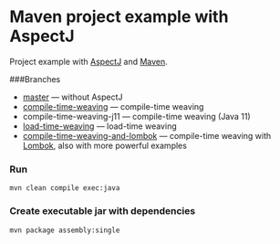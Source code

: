 Maven project example with AspectJ
=====================

Project example with [AspectJ](https://eclipse.org/aspectj/) and [Maven](http://maven.apache.org).

###Branches
* [master](https://github.com/Barlog-M/aspectj-maven-example/tree/master) — without AspectJ
* [compile-time-weaving](https://github.com/Barlog-M/aspectj-maven-example/tree/compile-time-weaving) — compile-time weaving
* compile-time-weaving-j11 — compile-time weaving (Java 11)
* [load-time-weaving](https://github.com/Barlog-M/aspectj-maven-example/tree/load-time-weaving) — load-time weaving
* [compile-time-weaving-and-lombok](https://github.com/Barlog-M/aspectj-maven-example/tree/compile-time-weaving-and-lombok) — compile-time weaving with [Lombok](http://projectlombok.org), also with more powerful examples

### Run ###
```
mvn clean compile exec:java
```

### Create executable jar with dependencies ###
```
mvn package assembly:single
```
